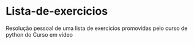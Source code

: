 # Lista-de-exercicios
 Resolução pessoal de uma lista de exercicios promovidas pelo curso de python do Curso em video
